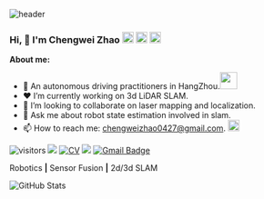 ![header](https://capsule-render.vercel.app/api?type=waving&color=timeGradient&height=300&section=header&text=Good%20to%20see%20you%20%F0%9F%A4%97)

### Hi, 👋 I'm Chengwei Zhao <a href="https://www.zhihu.com/people/chengwei-64"><img src="https://storage.live.com/items/B149F35319CAD365!2132?authkey=ANFgi5h3UzMEHv8" alt="知乎" width = "20"></a> <a href="https://blog.csdn.net/u012700322?spm=1000.2115.3001.5343"><img src="https://storage.live.com/items/B149F35319CAD365!2133?authkey=ANFgi5h3UzMEHv8" alt="CSDN" width = "20"></a> <a href="https://space.bilibili.com/38956861?spm_id_from=333.1007.0.0"><img src="https://storage.live.com/items/B149F35319CAD365!2136?authkey=ANFgi5h3UzMEHv8" alt="b站" width = "20"></a> 

**About me:**

- 🏫 An autonomous driving practitioners in HangZhou.<img src="https://media.giphy.com/media/WUlplcMpOCEmTGBtBW/giphy.gif" width="30">
- ❤️ I’m currently working on 3d LiDAR SLAM.
- 🌱 I’m looking to collaborate on laser mapping and localization.
- 💬 Ask me about robot state estimation involved in slam.
- 📫 How to reach me: chengweizhao0427@gmail.com. <img src="https://media.giphy.com/media/WrlVBo6lEJEVA8EJOs/giphy.gif" height="20">



<!--<a href="https://linyicheng1.github.io/"><img src="https://storage.live.com/items/B149F35319CAD365!2134?authkey=ANFgi5h3UzMEHv8" alt="个人网站" width = "20"></a>-->


<!--[![GitHub](https://img.shields.io/github/followers/chengwei0427?label=follow&style=social)](https://github.com/chengwei0427)-->  
![visitors](https://visitor-badge.laobi.icu/badge?page_id=chengwei0427)
[![](https://img.shields.io/badge/Bilibili-brightgreen)](https://space.bilibili.com/38956861/video)
[![CV](http://img.shields.io/badge/-CV-black?style=flat-square&logo=github&link=https://davinci-ai.tistory.com/)](https://github.com/chengwei0427/chengwei0427/blob/main/cv.pdf)
[![](https://img.shields.io/badge/Homepage-chengwei-blue?style=flat-square&labelColor=491F59&logo=homebridge&logoColor=white)](https://chengwei0427.github.io)
[![Gmail Badge](https://img.shields.io/badge/Gmail-d14836?style=flat-square&logo=Gmail&logoColor=white&link=mailto:chengweizhao0427@gmail.com)](mailto:chengweizhao0427@gmail.com)
<!--[![Youtube Badge](https://img.shields.io/badge/Youtube-ff0000?style=flat-square&logo=youtube&link=https://www.youtube.com/channel/UCGtHKvwOFQJCQPSuZndJQPQ)](https://www.youtube.com/@chengweizhao7299)-->

<!--[![](https://img.shields.io/badge/Email-960732491%40qq.com-blue)](mailto:960732491@qq.com) -->
<!--   ![Profile views](https://gpvc.arturio.dev/chengwei0427)--> 

<!--Visitors:

<img src="https://count.getloli.com/get/@chengwei0427" alt="chengwei0427" />--> 

Robotics **|** Sensor Fusion **|** 2d/3d SLAM

![GitHub Stats](https://github-readme-stats.vercel.app/api?username=chengwei0427&show_icons=true&icon_color=CE1D2D&title_color=718096&count_private=false)

<!-- | ![GitHub Stats](https://github-readme-stats.vercel.app/api?username=chengwei0427&show_icons=true&icon_color=CE1D2D&title_color=718096&count_private=true&include_all_commits=true) | ![chengwei0427's Top Lang](https://github-readme-stats.vercel.app/api/top-langs/?username=chengwei0427&layout=compact) |
|---|---| -->

